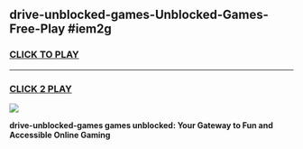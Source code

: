 
## drive-unblocked-games-Unblocked-Games-Free-Play #iem2g
<h3>
<a href="https://us.freeplayer.one?title=drive-unblocked-games&ref=9M">CLICK TO PLAY</a></h3>
<hr>

<h3>
<a href="https://us.freeplayer.one?title=drive-unblocked-games&ref=9M">CLICK 2 PLAY</a>
  
</h3>

<a href="https://us.freeplayer.one?title=drive-unblocked-games&ref=9M"><img src="https://clearcache.store/games.png"></a>


**drive-unblocked-games games unblocked: Your Gateway to Fun and Accessible Online Gaming**
